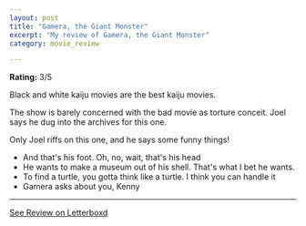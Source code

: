 ```yaml
---
layout: post
title: "Gamera, the Giant Monster"
excerpt: "My review of Gamera, the Giant Monster"
category: movie_review

---
```


**Rating:** 3/5

Black and white kaiju movies are the best kaiju movies.

The show is barely concerned with the bad movie as torture conceit. Joel says he dug into the archives for this one.

Only Joel riffs on this one, and he says some funny things!

* And that's his foot. Oh, no, wait, that's his head
* He wants to make a museum out of his shell. That's what I bet he wants.
* To find a turtle, you gotta think like a turtle. I think you can handle it
* Gamera asks about you, Kenny

<hr>

[See Review on Letterboxd](https://boxd.it/6KRTyb)
